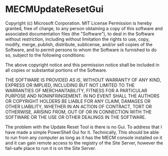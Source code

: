 # MECMUpdateResetGui
Copyright (c) Microsoft Corporation.
MIT License
Permission is hereby granted, free of charge, to any person obtaining a copy
of this software and associated documentation files (the "Software"), to deal
in the Software without restriction, including without limitation the rights
to use, copy, modify, merge, publish, distribute, sublicense, and/or sell
copies of the Software, and to permit persons to whom the Software is
furnished to do so, subject to the following conditions:

The above copyright notice and this permission notice shall be included in all
copies or substantial portions of the Software.

THE SOFTWARE IS PROVIDED *AS IS*, WITHOUT WARRANTY OF ANY KIND, EXPRESS OR
IMPLIED, INCLUDING BUT NOT LIMITED TO THE WARRANTIES OF MERCHANTABILITY,
FITNESS FOR A PARTICULAR PURPOSE AND NONINFRINGEMENT. IN NO EVENT SHALL THE
AUTHORS OR COPYRIGHT HOLDERS BE LIABLE FOR ANY CLAIM, DAMAGES OR OTHER
LIABILITY, WHETHER IN AN ACTION OF CONTRACT, TORT OR OTHERWISE, ARISING FROM,
OUT OF OR IN CONNECTION WITH THE SOFTWARE OR THE USE OR OTHER DEALINGS IN THE
SOFTWARE.



The problem with the Update Reset Tool is there is no Gui. To address that I have made a simple PowerShell Gui for it. Technically, This should be able to run from any computer as long as it has the MECM console installed on it and it can gain remote access to the registry of the Site Server, however the fail-safe place to run it is on the Site Server.